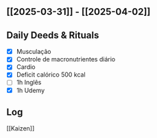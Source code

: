 ## [[2025-03-31]] - [[2025-04-02]]

## Daily Deeds & Rituals

- [x] Musculação 
- [x] Controle de macronutrientes diário
- [x] Cardio
- [x] Deficit calórico 500 kcal
- [ ] 1h Inglês
- [x] 1h Udemy
## Log

[[Kaizen]] 